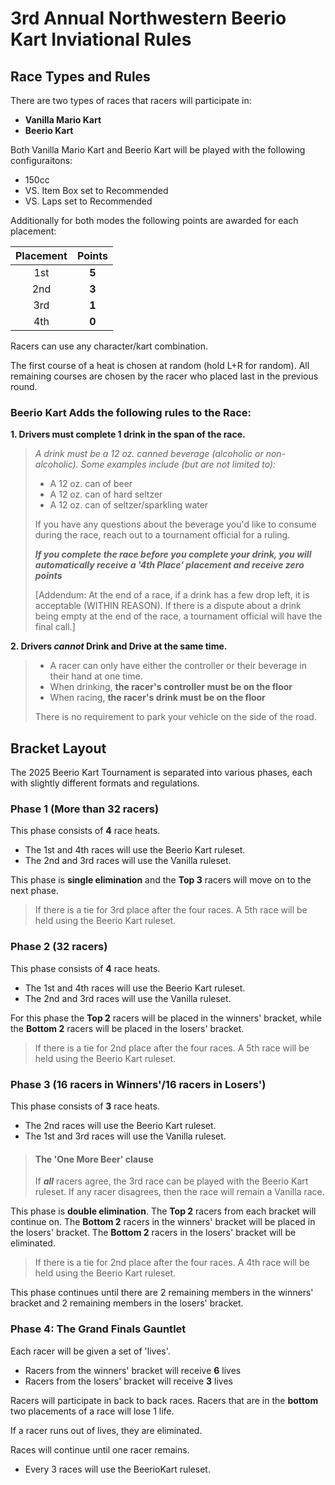 # 3rd Annual Northwestern Beerio Kart Inviational Rules #

## Race Types and Rules ##
There are two types of races that racers will participate in:
- **Vanilla Mario Kart**
- **Beerio Kart**

Both Vanilla Mario Kart and Beerio Kart will be played with the following configuraitons:

- 150cc
- VS. Item Box set to Recommended
- VS. Laps set to Recommended

Additionally for both modes the following points are awarded for each placement:

 | Placement | Points |
 |:---------:|:------:|
 | 1st       | **5**  |
 | 2nd       | **3**  |
 | 3rd       | **1**  |
 | 4th       | **0**  |

Racers can use any character/kart combination.

The first course of a heat is chosen at random (hold L+R for random). All remaining courses are chosen by the racer who placed last in the previous round.

### Beerio Kart Adds the following rules to the Race: ###

**1. Drivers must complete 1 drink in the span of the race.**
>_A drink must be a 12 oz. canned beverage (alcoholic or non-alcoholic). Some examples include (but are not limited to):_
>
>- A 12 oz. can of beer
>- A 12 oz. can of hard seltzer
>- A 12 oz. can of seltzer/sparkling water
>
>If you have any questions about the beverage you'd like to consume during the race, reach out to a tournament official for a ruling.
>
>***If you complete the race before you complete your drink, you will automatically receive a '4th Place' placement and receive zero points***
>
>[Addendum: At the end of a race, if a drink has a few drop left, it is acceptable (WITHIN REASON). If there is a dispute about a drink being empty at the end of the race, a tournament official will have the final call.]

**2. Drivers *cannot* Drink and Drive at the same time.**
>- A racer can only have either the controller or their beverage in their hand at one time.
>- When drinking, **the racer's controller must be on the floor**
>- When racing,  **the racer's drink must be on the floor**
>
>There is no requirement to park your vehicle on the side of the road.


## Bracket Layout ##
The 2025 Beerio Kart Tournament is separated into various phases, each with slightly different formats and regulations.

### Phase 1 (More than 32 racers) ###
This phase consists of **4** race heats.
- The 1st and 4th races will use the Beerio Kart ruleset.
- The 2nd and 3rd races will use the Vanilla ruleset.

This phase is **single elimination** and the **Top 3** racers will move on to the next phase.

> If there is a tie for 3rd place after the four races. A 5th race will be held using the Beerio Kart ruleset.

### Phase 2 (32 racers) ###
This phase consists of **4** race heats.
- The 1st and 4th races will use the Beerio Kart ruleset.
- The 2nd and 3rd races will use the Vanilla ruleset.

For this phase the **Top 2** racers will be placed in the winners' bracket, while the **Bottom 2** racers will be placed in the losers' bracket.

> If there is a tie for 2nd place after the four races. A 5th race will be held using the Beerio Kart ruleset.

### Phase 3 (16 racers in Winners'/16 racers in Losers')
This phase consists of **3** race heats.
- The 2nd races will use the Beerio Kart ruleset.
- The 1st and 3rd races will use the Vanilla ruleset.

> #### The 'One More Beer' clause ####
> If ***all*** racers agree, the 3rd race can be played with the Beerio Kart ruleset. If any racer disagrees, then the race will remain a Vanilla race.

This phase is **double elimination**. The **Top 2** racers from each bracket will continue on. The **Bottom 2** racers in the winners' bracket will be placed in the losers' bracket. The **Bottom 2** racers in the losers' bracket will be eliminated.

> If there is a tie for 2nd place after the four races. A 4th race will be held using the Beerio Kart ruleset.

This phase continues until there are 2 remaining members in the winners' bracket and 2 remaining members in the losers' bracket.

### Phase 4: The Grand Finals Gauntlet
Each racer will be given a set of 'lives'.
- Racers from the winners' bracket will receive **6** lives
- Racers from the losers' bracket will receive **3** lives

Racers will participate in back to back races. Racers that are in the **bottom** two placements of a race will lose 1 life.

If a racer runs out of lives, they are eliminated.

Races will continue until one racer remains.

- Every 3 races will use the BeerioKart ruleset.
